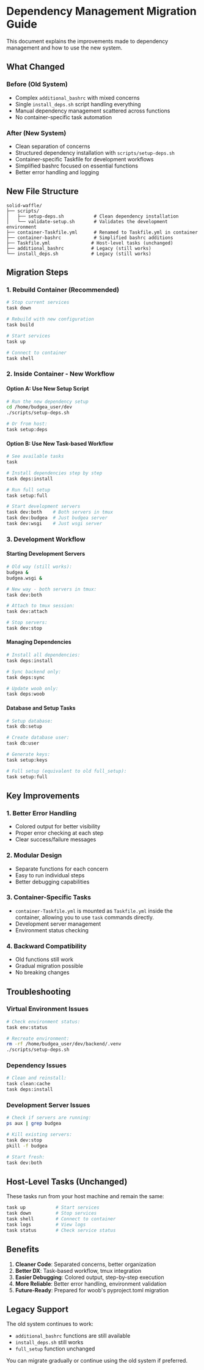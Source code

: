 # Dependency Management Migration Guide

This document explains the improvements made to dependency management and how to use the new system.

## What Changed

### Before (Old System)
- Complex `additional_bashrc` with mixed concerns
- Single `install_deps.sh` script handling everything
- Manual dependency management scattered across functions
- No container-specific task automation

### After (New System)
- Clean separation of concerns
- Structured dependency installation with `scripts/setup-deps.sh`
- Container-specific Taskfile for development workflows
- Simplified bashrc focused on essential functions
- Better error handling and logging

## New File Structure

```
solid-waffle/
├── scripts/
│   ├── setup-deps.sh           # Clean dependency installation
│   └── validate-setup.sh       # Validates the development environment
├── container-Taskfile.yml      # Renamed to Taskfile.yml in container
├── container-bashrc            # Simplified bashrc additions
├── Taskfile.yml               # Host-level tasks (unchanged)
├── additional_bashrc          # Legacy (still works)
└── install_deps.sh            # Legacy (still works)
```

## Migration Steps

### 1. Rebuild Container (Recommended)
```bash
# Stop current services
task down

# Rebuild with new configuration
task build

# Start services
task up

# Connect to container
task shell
```

### 2. Inside Container - New Workflow

#### Option A: Use New Setup Script
```bash
# Run the new dependency setup
cd /home/budgea_user/dev
./scripts/setup-deps.sh

# Or from host:
task setup:deps
```

#### Option B: Use New Task-based Workflow
```bash
# See available tasks
task

# Install dependencies step by step
task deps:install

# Run full setup
task setup:full

# Start development servers
task dev:both    # Both servers in tmux
task dev:budgea  # Just budgea server
task dev:wsgi    # Just wsgi server
```

### 3. Development Workflow

#### Starting Development Servers
```bash
# Old way (still works):
budgea &
budgea.wsgi &

# New way - both servers in tmux:
task dev:both

# Attach to tmux session:
task dev:attach

# Stop servers:
task dev:stop
```

#### Managing Dependencies
```bash
# Install all dependencies:
task deps:install

# Sync backend only:
task deps:sync

# Update woob only:
task deps:woob
```

#### Database and Setup Tasks
```bash
# Setup database:
task db:setup

# Create database user:
task db:user

# Generate keys:
task setup:keys

# Full setup (equivalent to old full_setup):
task setup:full
```

## Key Improvements

### 1. Better Error Handling
- Colored output for better visibility
- Proper error checking at each step
- Clear success/failure messages

### 2. Modular Design
- Separate functions for each concern
- Easy to run individual steps
- Better debugging capabilities

### 3. Container-Specific Tasks

- `container-Taskfile.yml` is mounted as `Taskfile.yml` inside the container, allowing you to use `task` commands directly.
- Development server management
- Environment status checking

### 4. Backward Compatibility
- Old functions still work
- Gradual migration possible
- No breaking changes

## Troubleshooting

### Virtual Environment Issues
```bash
# Check environment status:
task env:status

# Recreate environment:
rm -rf /home/budgea_user/dev/backend/.venv
./scripts/setup-deps.sh
```

### Dependency Issues
```bash
# Clean and reinstall:
task clean:cache
task deps:install
```

### Development Server Issues
```bash
# Check if servers are running:
ps aux | grep budgea

# Kill existing servers:
task dev:stop
pkill -f budgea

# Start fresh:
task dev:both
```

## Host-Level Tasks (Unchanged)

These tasks run from your host machine and remain the same:

```bash
task up           # Start services
task down         # Stop services
task shell        # Connect to container
task logs         # View logs
task status       # Check service status
```

## Benefits

1. **Cleaner Code**: Separated concerns, better organization
2. **Better DX**: Task-based workflow, tmux integration
3. **Easier Debugging**: Colored output, step-by-step execution
4. **More Reliable**: Better error handling, environment validation
5. **Future-Ready**: Prepared for woob's pyproject.toml migration

## Legacy Support

The old system continues to work:
- `additional_bashrc` functions are still available
- `install_deps.sh` still works
- `full_setup` function unchanged

You can migrate gradually or continue using the old system if preferred.